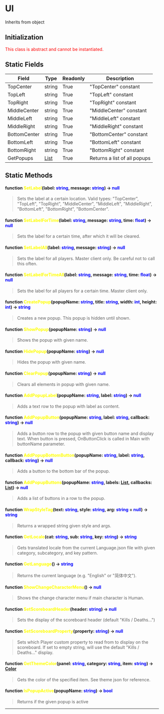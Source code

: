# UI
Inherits from object
## Initialization
<span style="color:red;">This class is abstract and cannot be instantiated.</span>
## Static Fields
|Field|Type|Readonly|Description|
|---|---|---|---|
|TopCenter|string|True|"TopCenter" constant|
|TopLeft|string|True|"TopLeft" constant|
|TopRight|string|True|"TopRight" constant|
|MiddleCenter|string|True|"MiddleCenter" constant|
|MiddleLeft|string|True|"MiddleLeft" constant|
|MiddleRight|string|True|"MiddleRight" constant|
|BottomCenter|string|True|"BottomCenter" constant|
|BottomLeft|string|True|"BottomLeft" constant|
|BottomRight|string|True|"BottomRight" constant|
|GetPopups|[List](../objects/List.md)|True|Returns a list of all popups|
## Static Methods
#### function <span style="color:yellow;">SetLabel</span>(label: <span style="color:blue;">string</span>, message: <span style="color:blue;">string</span>) → <span style="color:blue;">null</span>
> Sets the label at a certain location. Valid types: "TopCenter", "TopLeft", "TopRight", "MiddleCenter", "MiddleLeft", "MiddleRight", "BottomLeft", "BottomRight", "BottomCenter".

#### function <span style="color:yellow;">SetLabelForTime</span>(label: <span style="color:blue;">string</span>, message: <span style="color:blue;">string</span>, time: <span style="color:blue;">float</span>) → <span style="color:blue;">null</span>
> Sets the label for a certain time, after which it will be cleared.

#### function <span style="color:yellow;">SetLabelAll</span>(label: <span style="color:blue;">string</span>, message: <span style="color:blue;">string</span>) → <span style="color:blue;">null</span>
> Sets the label for all players. Master client only. Be careful not to call this often.

#### function <span style="color:yellow;">SetLabelForTimeAll</span>(label: <span style="color:blue;">string</span>, message: <span style="color:blue;">string</span>, time: <span style="color:blue;">float</span>) → <span style="color:blue;">null</span>
> Sets the label for all players for a certain time. Master client only.

#### function <span style="color:yellow;">CreatePopup</span>(popupName: <span style="color:blue;">string</span>, title: <span style="color:blue;">string</span>, width: <span style="color:blue;">int</span>, height: <span style="color:blue;">int</span>) → <span style="color:blue;">string</span>
> Creates a new popup. This popup is hidden until shown.

#### function <span style="color:yellow;">ShowPopup</span>(popupName: <span style="color:blue;">string</span>) → <span style="color:blue;">null</span>
> Shows the popup with given name.

#### function <span style="color:yellow;">HidePopup</span>(popupName: <span style="color:blue;">string</span>) → <span style="color:blue;">null</span>
> Hides the popup with given name.

#### function <span style="color:yellow;">ClearPopup</span>(popupName: <span style="color:blue;">string</span>) → <span style="color:blue;">null</span>
> Clears all elements in popup with given name.

#### function <span style="color:yellow;">AddPopupLabel</span>(popupName: <span style="color:blue;">string</span>, label: <span style="color:blue;">string</span>) → <span style="color:blue;">null</span>
> Adds a text row to the popup with label as content.

#### function <span style="color:yellow;">AddPopupButton</span>(popupName: <span style="color:blue;">string</span>, label: <span style="color:blue;">string</span>, callback: <span style="color:blue;">string</span>) → <span style="color:blue;">null</span>
> Adds a button row to the popup with given button name and display text. When button is pressed, OnButtonClick is called in Main with buttonName parameter.

#### function <span style="color:yellow;">AddPopupBottomButton</span>(popupName: <span style="color:blue;">string</span>, label: <span style="color:blue;">string</span>, callback: <span style="color:blue;">string</span>) → <span style="color:blue;">null</span>
> Adds a button to the bottom bar of the popup.

#### function <span style="color:yellow;">AddPopupButtons</span>(popupName: <span style="color:blue;">string</span>, labels: <span style="color:blue;">[List](../objects/List.md)</span>, callbacks: <span style="color:blue;">[List](../objects/List.md)</span>) → <span style="color:blue;">null</span>
> Adds a list of buttons in a row to the popup.

#### function <span style="color:yellow;">WrapStyleTag</span>(text: <span style="color:blue;">string</span>, style: <span style="color:blue;">string</span>, arg: <span style="color:blue;">string</span> = <span style="color:blue;">null</span>) → <span style="color:blue;">string</span>
> Returns a wrapped string given style and args.

#### function <span style="color:yellow;">GetLocale</span>(cat: <span style="color:blue;">string</span>, sub: <span style="color:blue;">string</span>, key: <span style="color:blue;">string</span>) → <span style="color:blue;">string</span>
> Gets translated locale from the current Language.json file with given category, subcategory, and key pattern.

#### function <span style="color:yellow;">GetLanguage</span>() → <span style="color:blue;">string</span>
> Returns the current language (e.g. "English" or "简体中文").

#### function <span style="color:yellow;">ShowChangeCharacterMenu</span>() → <span style="color:blue;">null</span>
> Shows the change character menu if main character is Human.

#### function <span style="color:yellow;">SetScoreboardHeader</span>(header: <span style="color:blue;">string</span>) → <span style="color:blue;">null</span>
> Sets the display of the scoreboard header (default "Kills / Deaths...")

#### function <span style="color:yellow;">SetScoreboardProperty</span>(property: <span style="color:blue;">string</span>) → <span style="color:blue;">null</span>
> Sets which Player custom property to read from to display on the scoreboard. If set to empty string, will use the default "Kills / Deaths..." display.

#### function <span style="color:yellow;">GetThemeColor</span>(panel: <span style="color:blue;">string</span>, category: <span style="color:blue;">string</span>, item: <span style="color:blue;">string</span>) → <span style="color:blue;">[Color](../objects/Color.md)</span>
> Gets the color of the specified item. See theme json for reference.

#### function <span style="color:yellow;">IsPopupActive</span>(popupName: <span style="color:blue;">string</span>) → <span style="color:blue;">bool</span>
> Returns if the given popup is active


---


